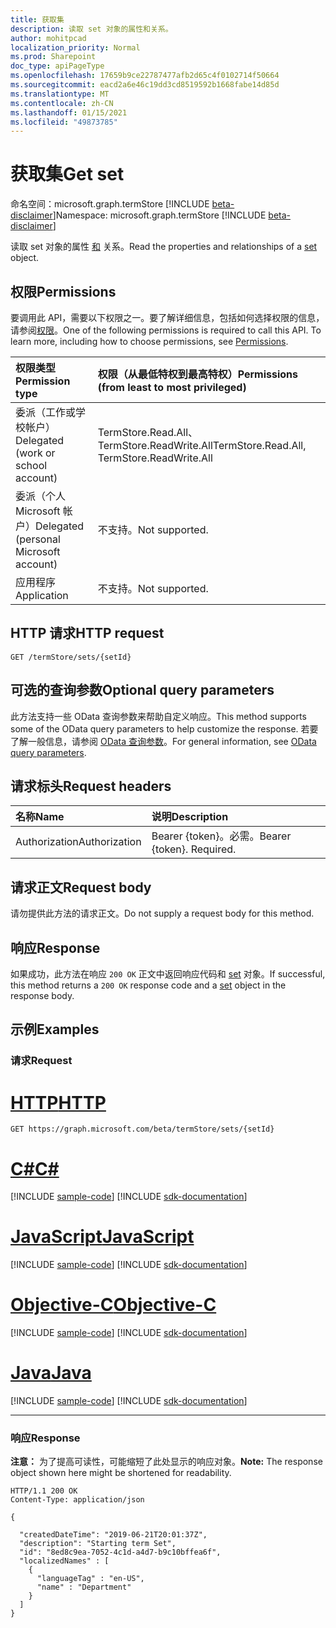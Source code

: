 ```yaml
---
title: 获取集
description: 读取 set 对象的属性和关系。
author: mohitpcad
localization_priority: Normal
ms.prod: Sharepoint
doc_type: apiPageType
ms.openlocfilehash: 17659b9ce22787477afb2d65c4f0102714f50664
ms.sourcegitcommit: eacd2a6e46c19dd3cd8519592b1668fabe14d85d
ms.translationtype: MT
ms.contentlocale: zh-CN
ms.lasthandoff: 01/15/2021
ms.locfileid: "49873785"
---
```

# <a name="get-set"></a><span data-ttu-id="0d8ee-103">获取集</span><span class="sxs-lookup"><span data-stu-id="0d8ee-103">Get set</span></span>
<span data-ttu-id="0d8ee-104">命名空间：microsoft.graph.termStore [!INCLUDE [beta-disclaimer](../../includes/beta-disclaimer.md)]</span><span class="sxs-lookup"><span data-stu-id="0d8ee-104">Namespace: microsoft.graph.termStore [!INCLUDE [beta-disclaimer](../../includes/beta-disclaimer.md)]</span></span>

<span data-ttu-id="0d8ee-105">读取 set 对象的属性 [和](../resources/termstore-set.md) 关系。</span><span class="sxs-lookup"><span data-stu-id="0d8ee-105">Read the properties and relationships of a [set](../resources/termstore-set.md) object.</span></span>

## <a name="permissions"></a><span data-ttu-id="0d8ee-106">权限</span><span class="sxs-lookup"><span data-stu-id="0d8ee-106">Permissions</span></span>
<span data-ttu-id="0d8ee-p101">要调用此 API，需要以下权限之一。要了解详细信息，包括如何选择权限的信息，请参阅[权限](/graph/permissions-reference)。</span><span class="sxs-lookup"><span data-stu-id="0d8ee-p101">One of the following permissions is required to call this API. To learn more, including how to choose permissions, see [Permissions](/graph/permissions-reference).</span></span>

|<span data-ttu-id="0d8ee-109">权限类型</span><span class="sxs-lookup"><span data-stu-id="0d8ee-109">Permission type</span></span>|<span data-ttu-id="0d8ee-110">权限（从最低特权到最高特权）</span><span class="sxs-lookup"><span data-stu-id="0d8ee-110">Permissions (from least to most privileged)</span></span>|
|:---|:---|
|<span data-ttu-id="0d8ee-111">委派（工作或学校帐户）</span><span class="sxs-lookup"><span data-stu-id="0d8ee-111">Delegated (work or school account)</span></span> |<span data-ttu-id="0d8ee-112">TermStore.Read.All、TermStore.ReadWrite.All</span><span class="sxs-lookup"><span data-stu-id="0d8ee-112">TermStore.Read.All, TermStore.ReadWrite.All</span></span> |
|<span data-ttu-id="0d8ee-113">委派（个人 Microsoft 帐户）</span><span class="sxs-lookup"><span data-stu-id="0d8ee-113">Delegated (personal Microsoft account)</span></span> | <span data-ttu-id="0d8ee-114">不支持。</span><span class="sxs-lookup"><span data-stu-id="0d8ee-114">Not supported.</span></span>    |
|<span data-ttu-id="0d8ee-115">应用程序</span><span class="sxs-lookup"><span data-stu-id="0d8ee-115">Application</span></span> | <span data-ttu-id="0d8ee-116">不支持。</span><span class="sxs-lookup"><span data-stu-id="0d8ee-116">Not supported.</span></span> |


## <a name="http-request"></a><span data-ttu-id="0d8ee-117">HTTP 请求</span><span class="sxs-lookup"><span data-stu-id="0d8ee-117">HTTP request</span></span>

<!-- {
  "blockType": "ignored"
}
-->

``` http
GET /termStore/sets/{setId}
```

## <a name="optional-query-parameters"></a><span data-ttu-id="0d8ee-118">可选的查询参数</span><span class="sxs-lookup"><span data-stu-id="0d8ee-118">Optional query parameters</span></span>
<span data-ttu-id="0d8ee-119">此方法支持一些 OData 查询参数来帮助自定义响应。</span><span class="sxs-lookup"><span data-stu-id="0d8ee-119">This method supports some of the OData query parameters to help customize the response.</span></span> <span data-ttu-id="0d8ee-120">若要了解一般信息，请参阅 [OData 查询参数](/graph/query-parameters)。</span><span class="sxs-lookup"><span data-stu-id="0d8ee-120">For general information, see [OData query parameters](/graph/query-parameters).</span></span>

## <a name="request-headers"></a><span data-ttu-id="0d8ee-121">请求标头</span><span class="sxs-lookup"><span data-stu-id="0d8ee-121">Request headers</span></span>
|<span data-ttu-id="0d8ee-122">名称</span><span class="sxs-lookup"><span data-stu-id="0d8ee-122">Name</span></span>|<span data-ttu-id="0d8ee-123">说明</span><span class="sxs-lookup"><span data-stu-id="0d8ee-123">Description</span></span>|
|:---|:---|
|<span data-ttu-id="0d8ee-124">Authorization</span><span class="sxs-lookup"><span data-stu-id="0d8ee-124">Authorization</span></span>|<span data-ttu-id="0d8ee-p103">Bearer {token}。必需。</span><span class="sxs-lookup"><span data-stu-id="0d8ee-p103">Bearer {token}. Required.</span></span>|

## <a name="request-body"></a><span data-ttu-id="0d8ee-127">请求正文</span><span class="sxs-lookup"><span data-stu-id="0d8ee-127">Request body</span></span>
<span data-ttu-id="0d8ee-128">请勿提供此方法的请求正文。</span><span class="sxs-lookup"><span data-stu-id="0d8ee-128">Do not supply a request body for this method.</span></span>

## <a name="response"></a><span data-ttu-id="0d8ee-129">响应</span><span class="sxs-lookup"><span data-stu-id="0d8ee-129">Response</span></span>

<span data-ttu-id="0d8ee-130">如果成功，此方法在响应 `200 OK` 正文中返回响应代码和 [set](../resources/termstore-set.md) 对象。</span><span class="sxs-lookup"><span data-stu-id="0d8ee-130">If successful, this method returns a `200 OK` response code and a [set](../resources/termstore-set.md) object in the response body.</span></span>

## <a name="examples"></a><span data-ttu-id="0d8ee-131">示例</span><span class="sxs-lookup"><span data-stu-id="0d8ee-131">Examples</span></span>

### <a name="request"></a><span data-ttu-id="0d8ee-132">请求</span><span class="sxs-lookup"><span data-stu-id="0d8ee-132">Request</span></span>

# <a name="http"></a>[<span data-ttu-id="0d8ee-133">HTTP</span><span class="sxs-lookup"><span data-stu-id="0d8ee-133">HTTP</span></span>](#tab/http)
<!-- {
  "blockType": "request",
  "name": "get_set"
}-->

``` http
GET https://graph.microsoft.com/beta/termStore/sets/{setId}
```
# <a name="c"></a>[<span data-ttu-id="0d8ee-134">C#</span><span class="sxs-lookup"><span data-stu-id="0d8ee-134">C#</span></span>](#tab/csharp)
[!INCLUDE [sample-code](../includes/snippets/csharp/get-set-csharp-snippets.md)]
[!INCLUDE [sdk-documentation](../includes/snippets/snippets-sdk-documentation-link.md)]

# <a name="javascript"></a>[<span data-ttu-id="0d8ee-135">JavaScript</span><span class="sxs-lookup"><span data-stu-id="0d8ee-135">JavaScript</span></span>](#tab/javascript)
[!INCLUDE [sample-code](../includes/snippets/javascript/get-set-javascript-snippets.md)]
[!INCLUDE [sdk-documentation](../includes/snippets/snippets-sdk-documentation-link.md)]

# <a name="objective-c"></a>[<span data-ttu-id="0d8ee-136">Objective-C</span><span class="sxs-lookup"><span data-stu-id="0d8ee-136">Objective-C</span></span>](#tab/objc)
[!INCLUDE [sample-code](../includes/snippets/objc/get-set-objc-snippets.md)]
[!INCLUDE [sdk-documentation](../includes/snippets/snippets-sdk-documentation-link.md)]

# <a name="java"></a>[<span data-ttu-id="0d8ee-137">Java</span><span class="sxs-lookup"><span data-stu-id="0d8ee-137">Java</span></span>](#tab/java)
[!INCLUDE [sample-code](../includes/snippets/java/get-set-java-snippets.md)]
[!INCLUDE [sdk-documentation](../includes/snippets/snippets-sdk-documentation-link.md)]

---



### <a name="response"></a><span data-ttu-id="0d8ee-138">响应</span><span class="sxs-lookup"><span data-stu-id="0d8ee-138">Response</span></span>
<span data-ttu-id="0d8ee-139">**注意：** 为了提高可读性，可能缩短了此处显示的响应对象。</span><span class="sxs-lookup"><span data-stu-id="0d8ee-139">**Note:** The response object shown here might be shortened for readability.</span></span>
<!-- {
  "blockType": "response",
  "truncated": true,
  "@odata.type": "microsoft.graph.termStore.set"
} -->

``` http
HTTP/1.1 200 OK
Content-Type: application/json

{

  "createdDateTime": "2019-06-21T20:01:37Z",  
  "description": "Starting term Set",
  "id": "8ed8c9ea-7052-4c1d-a4d7-b9c10bffea6f",
  "localizedNames" : [
    {
      "languageTag" : "en-US",
      "name" : "Department"
    }
  ]
}
```

[microsoft.graph.termStore.group]: ../resources/termstore-group.md
[microsoft.graph.termStore.set]: ../resources/termstore-set.md
[microsoft.graph.termStore.store]: ../resources/termstore-store.md

<!--
{
  "type": "#page.annotation",
  "description": "Get termSet entity in termStore",
  "keywords": "term,termStore",
  "section": "documentation",
  "tocPath": "termStore/Get termSet",
  "suppressions": [
  ]
}
-->


